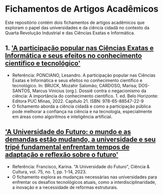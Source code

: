 # Fichamentos de Artigos Acadêmicos

Este repositório contém dois fichamentos de artigos acadêmicos que exploram o papel das universidades e da ciência cidadã no contexto da Quarta Revolução Industrial e das Ciências Exatas e Informática.

## 1. ['A participação popular nas Ciências Exatas e Informática e seus efeitos no conhecimento científico e tecnológico'](A_participação_popular_nas_Ciências_Exatas_e_Informática.md)
* Referência: PONCIANO, Lesandro. A participação popular nas Ciências Exatas e Informática e seus efeitos no conhecimento científico e tecnológico. In: BRUCK, Mozahir Salomão; CARDOSO, Marisa; DOS-SANTOS, Marcus Vinicius (org.). Dossiê contra o negacionismo da ciência: A importância do conhecimento científico. 1. ed. Belo Horizonte: Editora PUC Minas, 2022. Capítulo 21. ISBN: 978-65-88547-22-9 
* O fichamento aborda a ciência cidadã e como a participação pública pode melhorar a confiança na ciência e na tecnologia, especialmente em áreas como algoritmos e inteligência artificial.

## ['A Universidade do Futuro: o mundo e as demandas estão mudando, a universidade e seu tripé fundamental enfrentam tempos de adaptação e reflexão sobre o futuro'](A_Universidade_do_Futuro.md)
* Referência: Francisco, Karina. "A Universidade do Futuro", Ciência & Cultura, vol. 75, no. 1, pp. 1-14, 2023.
* O fichamento explora as mudanças necessárias nas universidades para enfrentar os desafios tecnológicos atuais, como a interdisciplinaridade, a inovação e a necessidade de reformas estruturais.


